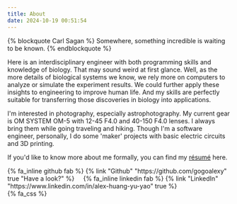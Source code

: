 ```yaml
---
title: About
date: 2024-10-19 00:51:54
---
```


{% blockquote Carl Sagan %}
Somewhere, something incredible is waiting to be known.
{% endblockquote %}

Here is an interdisciplinary engineer with both programming skills and knowledge of biology. That may sound weird at first glance. Well, as the more details of biological systems we know, we rely more on computers to analyze or simulate the experiment results. We could further apply these insights to engineering to improve human life. And my skills are perfectly suitable for transferring those discoveries in biology into applications.

I'm interested in photography, especially astrophotography. My current gear is OM SYSTEM OM-5 with 12-45 F4.0 and 40-150 F4.0 lenses. I always bring them while going traveling and hiking. Though I'm a software engineer, personally, I do some 'maker' projects with basic electric circuits and 3D printing.

If you'd like to know more about me formally, you can find my [résumé](/about/resume.pdf) 
here.
<div>
    <span style="margin-right: 16px">
    {% fa_inline github fab %} {% link "Github" "https://github.com/gogoalexy" true "Have a look?" %}
    </span>
    <span>
    {% fa_inline linkedin fab %} {% link "LinkedIn" "https://www.linkedin.com/in/alex-huang-yu-yao" true %}
    </span>
</div>
{% fa_css %}
